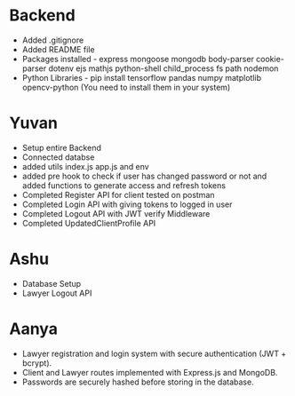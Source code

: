 # Backend

- Added .gitignore
- Added README file
- Packages installed - express mongoose mongodb body-parser cookie-parser dotenv ejs mathjs python-shell child_process fs path nodemon
- Python Libraries - pip install tensorflow pandas numpy matplotlib opencv-python (You need to install them in your system)

# Yuvan

- Setup entire Backend
- Connected databse
- added utils index.js app.js and env
- added pre hook to check if user has changed password or not and added functions to generate access and refresh tokens
- Completed Register API for client tested on postman
- Completed Login API with giving tokens to logged in user
- Completed Logout API with JWT verify Middleware
- Completed UpdatedClientProfile API

# Ashu

- Database Setup
- Lawyer Logout API

# Aanya

- Lawyer registration and login system with secure authentication (JWT + bcrypt).
- Client and Lawyer routes implemented with Express.js and MongoDB.
- Passwords are securely hashed before storing in the database.
